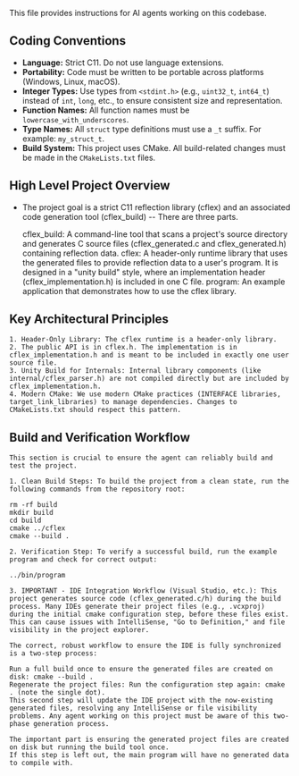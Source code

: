 This file provides instructions for AI agents working on this codebase.

## Coding Conventions

- **Language:** Strict C11. Do not use language extensions.
- **Portability:** Code must be written to be portable across platforms (Windows, Linux, macOS).
- **Integer Types:** Use types from `<stdint.h>` (e.g., `uint32_t`, `int64_t`) instead of `int`, `long`, etc., to ensure consistent size and representation.
- **Function Names:** All function names must be `lowercase_with_underscores`.
- **Type Names:** All `struct` type definitions must use a `_t` suffix. For example: `my_struct_t`.
- **Build System:** This project uses CMake. All build-related changes must be made in the `CMakeLists.txt` files.

## High Level Project Overview

- The project goal is a strict C11 reflection library (cflex) and an associated code generation tool (cflex_build) -- There are three parts.
	
	cflex_build: A command-line tool that scans a project's source directory and generates C source files (cflex_generated.c and cflex_generated.h) containing reflection data.
	cflex: A header-only runtime library that uses the generated files to provide reflection data to a user's program. It is designed in a "unity build" style, where an implementation header (cflex_implementation.h) is included in one C file.
	program: An example application that demonstrates how to use the cflex library.
	
## Key Architectural Principles

	1. Header-Only Library: The cflex runtime is a header-only library. 
	2. The public API is in cflex.h. The implementation is in cflex_implementation.h and is meant to be included in exactly one user source file.
	3. Unity Build for Internals: Internal library components (like internal/cflex_parser.h) are not compiled directly but are included by cflex_implementation.h.
	4. Modern CMake: We use modern CMake practices (INTERFACE libraries, target_link_libraries) to manage dependencies. Changes to CMakeLists.txt should respect this pattern.	
	
## Build and Verification Workflow

	This section is crucial to ensure the agent can reliably build and test the project.

	1. Clean Build Steps: To build the project from a clean state, run the following commands from the repository root:

	rm -rf build
	mkdir build
	cd build
	cmake ../cflex
	cmake --build .
	
	2. Verification Step: To verify a successful build, run the example program and check for correct output:

	../bin/program
	
	3. IMPORTANT - IDE Integration Workflow (Visual Studio, etc.): This project generates source code (cflex_generated.c/h) during the build process. Many IDEs generate their project files (e.g., .vcxproj) during the initial cmake configuration step, before these files exist. This can cause issues with IntelliSense, "Go to Definition," and file visibility in the project explorer.
	
	The correct, robust workflow to ensure the IDE is fully synchronized is a two-step process:
 
	Run a full build once to ensure the generated files are created on disk: cmake --build .
	Regenerate the project files: Run the configuration step again: cmake . (note the single dot).
	This second step will update the IDE project with the now-existing generated files, resolving any IntelliSense or file visibility problems. Any agent working on this project must be aware of this two-phase generation process.
	
	The important part is ensuring the generated project files are created on disk but running the build tool once.
	If this step is left out, the main program will have no generated data to compile with.
	

	